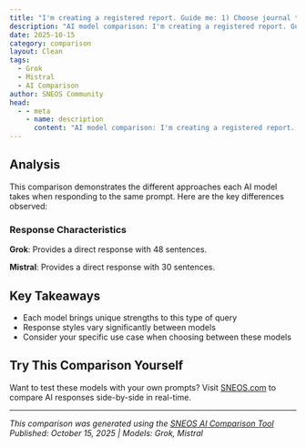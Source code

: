 ```yaml
---
title: "I'm creating a registered report. Guide me: 1) Choose journal that accepts registered reports"
description: "AI model comparison: I'm creating a registered report. Guide me: 1) Choose journal that accepts registered reports..."
date: 2025-10-15
category: comparison
layout: Clean
tags:
  - Grok
  - Mistral
  - AI Comparison
author: SNEOS Community
head:
  - - meta
    - name: description
      content: "AI model comparison: I'm creating a registered report. Guide me: 1) Choose journal that accepts registered reports..."
---
```


<ChatComparison
  title="I'm creating a registered report. Guide me: 1) Choose journal that accepts registered reports"
  prompt="I'm creating a registered report. Guide me: 1) Choose journal that accepts registered reports"
  :responses='{"Grok": "### Choosing a Journal for Your Registered Report\n\nRegistered reports are a preregistration format where you submit a study protocol for peer review before data collection, reducing publication bias. Many journals across disciplines accept them, often through platforms like the Center for Open Science (COS). Here\u0027s a step-by-step guide to selecting one, followed by recommendations.\n\n#### Step 1: Identify Your Field and Scope\n- **Define your discipline**: Registered reports are common in psychology, neuroscience, medicine, social sciences, and increasingly in ecology, economics, and humanities. Narrow this down (e.g., clinical psychology vs. cognitive neuroscience) to filter options.\n- **Check your study\u0027s fit**: Ensure it aligns with the journal\u0027s scope. For example, broad journals suit interdisciplinary work, while specialized ones fit niche topics.\n- **Consider impact and audience**: Aim for journals with your desired readership, but prioritize those committed to open science over high-impact alone.\n\n#### Step 2: Search for Accepting Journals\n- **Use directories**:\n  - **Registry of Open Science Journals**: Go to cos.io (Center for Open Science) and search their list of over 500 journals accepting registered reports. Filter by field (e.g., psychology has 100\u002B options).\n  - **Open Science Framework (OSF)**: Search \u0022registered reports\u0022 on osf.io for community-curated lists.\n  - **PubMed or Google Scholar**: Search \u0022registered report [your topic]\u0022 to see where similar studies publish.\n- **Key criteria to evaluate**:\n  - **Acceptance stage**: Most review Stage 1 (protocol) before data collection; some require Stage 2 (results) submission later.\n  - **Fees and timelines**: Check APCs (article processing charges) for open-access journals; review times vary (e.g., 1-3 months for Stage 1).\n  - **Policies**: Look for in-principle acceptance (IPA) to lock in publication if methods are followed.\n  - **Recent examples**: Verify they\u2019ve published registered reports in the last 2 years to ensure active support.\n\n#### Step 3: Recommended Journals by Field\nHere are vetted examples from reputable sources like COS (updated as of 2023; always check journal websites for changes). Start with these and expand via searches.\n\n- **Psychology/Behavioral Sciences**:\n  - *Psychological Science* (SAGE): High-impact, broad scope. Accepts across subfields; strong open science emphasis.\n  - *Journal of Experimental Psychology: General* (APA): Focuses on fundamental research; IPA common.\n  - *Registered Reports at Collabra: Psychology* (UC Press): Dedicated section, open access, low/no fees.\n\n- **Neuroscience/Cognitive Science**:\n  - *eNeuro* (SfN): Free to publish, neuroscience-focused, supports preregistration.\n  - *NeuroImage* (Elsevier): Accepts registered reports for imaging studies; hybrid open access.\n\n- **Medicine/Clinical Research**:\n  - *Trials* (BMC): Dedicated to trial protocols; open access, no APC for registered reports in some cases.\n  - *PLOS Medicine* (PLOS): Broad health sciences; emphasizes transparency.\n  - *BMJ Open* (BMJ): Protocol-focused, with a registered report pathway.\n\n- **Social Sciences/Economics**:\n  - *Journal of the European Economic Association* (Oxford): Economics-specific.\n  - *AEA Papers and Proceedings* (American Economic Association): For economic experiments.\n\n- **Interdisciplinary/Other**:\n  - *Royal Society Open Science*: Broad, including biology and ecology; fully open access.\n  - *Comprehensive Results in Social Psychology*: Psychology and social sciences, low barriers.\n\n#### Step 4: Next Steps for Submission\n- Review the journal\u0027s author guidelines (e.g., under \u0022registered reports\u0022 section) for template requirements like hypothesis, analysis plan, and power analysis.\n- Prepare your Stage 1 manuscript: Include detailed methods to enable replication.\n- If unsure, email the editor with a brief abstract to gauge fit.\n- Track progress on OSF for badges and sharing.\n\nThis format boosts credibility and reproducibility. If you share your field or topic, I can refine suggestions!", "Mistral": "Creating a registered report is a great way to ensure transparency and rigor in your research. Here are the steps to guide you through the process, starting with choosing a journal that accepts registered reports:\n\n### 1. Choose a Journal that Accepts Registered Reports\n\n**Step-by-Step Guide:**\n\n1. **Identify Potential Journals:**\n   - Start by identifying journals in your field of study. Use databases like PubMed, Google Scholar, or your university library\u0027s resources to find relevant journals.\n   - Look for journals that have a strong reputation and are well-regarded in your field.\n\n2. **Check Journal Policies:**\n   - Visit the websites of the journals you have identified.\n   - Look for sections such as \u0022Author Guidelines,\u0022 \u0022Submission Guidelines,\u0022 or \u0022Instructions for Authors.\u0022\n   - Specifically, search for information on \u0022Registered Reports\u0022 or \u0022Pre-registration.\u0022\n\n3. **Review Journal Lists:**\n   - Some organizations and initiatives maintain lists of journals that accept registered reports. For example, the Center for Open Science (COS) has a list of journals that accept registered reports.\n   - Check the COS website or similar resources for updated lists.\n\n4. **Evaluate Journal Fit:**\n   - Ensure that the journal\u0027s scope and focus align with your research topic.\n   - Consider the journal\u0027s impact factor, readership, and peer-review process.\n   - Look at past issues to see if the journal has published similar studies.\n\n5. **Contact Journal Editors:**\n   - If you are unsure whether a journal accepts registered reports, contact the editorial office directly.\n   - Ask about their policies and any specific requirements for registered reports.\n\n6. **Compare Options:**\n   - Compare the journals based on factors such as acceptance rates, turnaround times, and any associated costs.\n   - Choose the journal that best fits your research goals and timeline.\n\n### Example Journals that Accept Registered Reports:\n\n- **PLOS ONE**\n- **Nature Human Behaviour**\n- **Royal Society Open Science**\n- **BMC Psychology**\n- **Cortex**\n- **Perspectives on Psychological Science**\n\n### Additional Tips:\n\n- **Read Published Registered Reports:**\n  - Reviewing published registered reports in your chosen journal can give you a better understanding of the format and expectations.\n\n- **Follow Guidelines:**\n  - Carefully follow the journal\u0027s guidelines for registered reports. This often includes submitting a detailed study protocol and analysis plan before data collection.\n\n- **Seek Feedback:**\n  - Consider seeking feedback from colleagues or mentors who have experience with registered reports.\n\nBy following these steps, you can effectively choose a journal that accepts registered reports and ensure that your submission meets all the necessary criteria. Good luck with your registered report!"}' published-date="{DateTime.UtcNow:HH:mm}"
/>

## Analysis

This comparison demonstrates the different approaches each AI model takes when responding to the same prompt. Here are the key differences observed:

### Response Characteristics

**Grok**: Provides a direct response with 48 sentences. 

**Mistral**: Provides a direct response with 30 sentences. 

## Key Takeaways

- Each model brings unique strengths to this type of query
- Response styles vary significantly between models
- Consider your specific use case when choosing between these models

## Try This Comparison Yourself

Want to test these models with your own prompts? Visit [SNEOS.com](https://sneos.com) to compare AI responses side-by-side in real-time.

---

*This comparison was generated using the [SNEOS AI Comparison Tool](https://sneos.com)*
*Published: October 15, 2025 | Models: Grok, Mistral*

